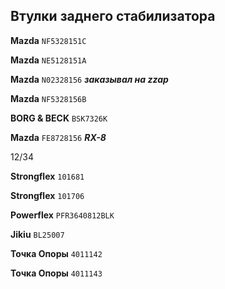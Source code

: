 ## Втулки заднего стабилизатора

__Mazda__ `NF5328151C`

__Mazda__ `NE5128151A`

__Mazda__ `N02328156` ***заказывал на zzap***

__Mazda__ `NF5328156B`

__BORG & BECK__ `BSK7326K`

__Mazda__ `FE8728156` ***RX-8***

12/34

__Strongflex__ `101681`

__Strongflex__ `101706`

__Powerflex__ `PFR3640812BLK`

__Jikiu__ `BL25007`

__Точка Опоры__ `4011142`

__Точка Опоры__ `4011143`